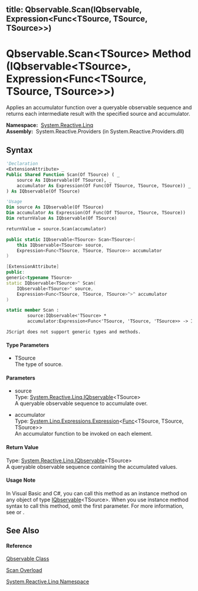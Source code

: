 title: Qbservable.Scan<TSource>(IQbservable<TSource>, Expression<Func<TSource, TSource, TSource>>)
---
# Qbservable.Scan\<TSource\> Method (IQbservable\<TSource\>, Expression\<Func\<TSource, TSource, TSource\>\>)

Applies an accumulator function over a queryable observable sequence and returns each intermediate result with the specified source and accumulator.

**Namespace:**  [System.Reactive.Linq](System.Reactive.Linq/System.Reactive.Linq)  
**Assembly:**  System.Reactive.Providers (in System.Reactive.Providers.dll)

## Syntax

```vb
'Declaration
<ExtensionAttribute> _
Public Shared Function Scan(Of TSource) ( _
    source As IQbservable(Of TSource), _
    accumulator As Expression(Of Func(Of TSource, TSource, TSource)) _
) As IQbservable(Of TSource)
```

```vb
'Usage
Dim source As IQbservable(Of TSource)
Dim accumulator As Expression(Of Func(Of TSource, TSource, TSource))
Dim returnValue As IQbservable(Of TSource)

returnValue = source.Scan(accumulator)
```

```csharp
public static IQbservable<TSource> Scan<TSource>(
    this IQbservable<TSource> source,
    Expression<Func<TSource, TSource, TSource>> accumulator
)
```

```c++
[ExtensionAttribute]
public:
generic<typename TSource>
static IQbservable<TSource>^ Scan(
    IQbservable<TSource>^ source, 
    Expression<Func<TSource, TSource, TSource>^>^ accumulator
)
```

```fsharp
static member Scan : 
        source:IQbservable<'TSource> * 
        accumulator:Expression<Func<'TSource, 'TSource, 'TSource>> -> IQbservable<'TSource> 
```

```jscript
JScript does not support generic types and methods.
```

#### Type Parameters

- TSource  
  The type of source.

#### Parameters

- source  
  Type: [System.Reactive.Linq.IQbservable](IQbservable/IQbservable(TSource))\<TSource\>  
  A queryable observable sequence to accumulate over.

- accumulator  
  Type: [System.Linq.Expressions.Expression](https://msdn.microsoft.com/en-us/library/Bb335710)\<[Func](https://msdn.microsoft.com/en-us/library/Bb534647)\<TSource, TSource, TSource\>\>  
  An accumulator function to be invoked on each element.

#### Return Value

Type: [System.Reactive.Linq.IQbservable](IQbservable/IQbservable(TSource))\<TSource\>  
A queryable observable sequence containing the accumulated values.

#### Usage Note

In Visual Basic and C\#, you can call this method as an instance method on any object of type [IQbservable](IQbservable/IQbservable(TSource))\<TSource\>. When you use instance method syntax to call this method, omit the first parameter. For more information, see [](https://msdn.microsoft.com/en-us/library/Bb384936) or [](https://msdn.microsoft.com/en-us/library/Bb383977).

## See Also

#### Reference

[Qbservable Class](Qbservable/Qbservable)

[Scan Overload](Scan/Qbservable.Scan)

[System.Reactive.Linq Namespace](System.Reactive.Linq/System.Reactive.Linq)
